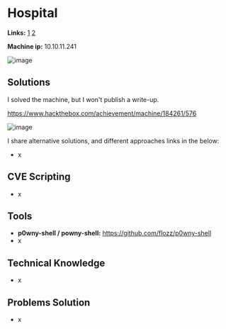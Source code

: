 # Hospital 

**Links:** [1](https://www.hackthebox.com/machines/Hospital)  [2](https://app.hackthebox.com/machines/Hospital)

**Machine ip:** 10.10.11.241

![image](https://github.com/h4md153v63n/CTFs/assets/5091265/cb31e8ef-431c-4e99-ac9d-9f547ab4dd71)


## Solutions
I solved the machine, but I won't publish a write-up. 

https://www.hackthebox.com/achievement/machine/184261/576

![image](https://github.com/h4md153v63n/CTFs/assets/5091265/c609bce7-533d-4e95-a6fd-17dc790d0575)

I share alternative solutions, and different approaches links in the below:
+ x


## CVE Scripting
+ x


## Tools
+ **p0wny-shell / powny-shell:** https://github.com/flozz/p0wny-shell
+ x


## Technical Knowledge
+ x


## Problems Solution
+ x
  
